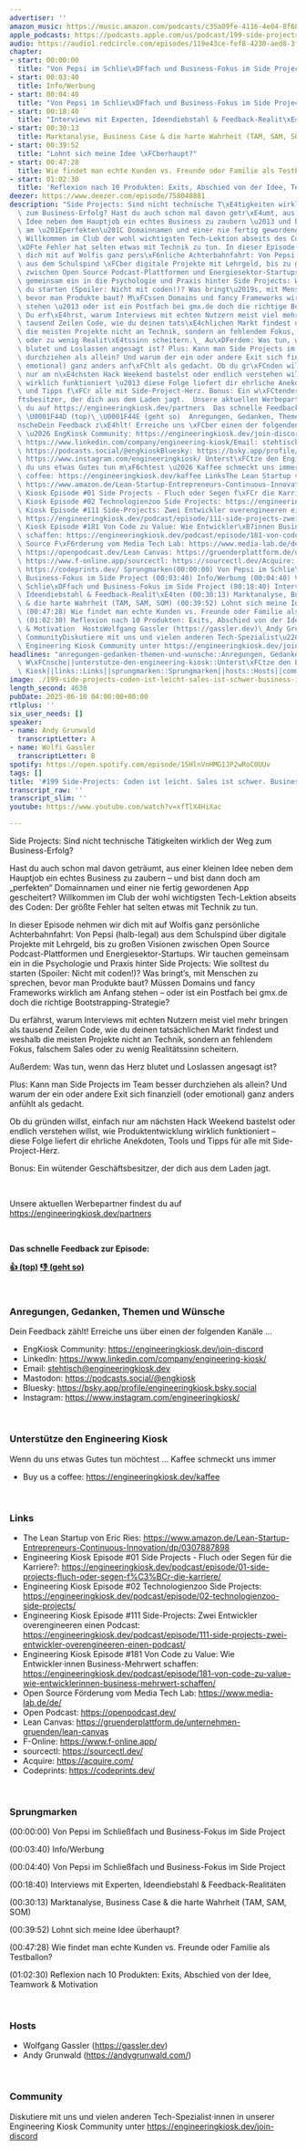 ```yaml
---
advertiser: ''
amazon_music: https://music.amazon.com/podcasts/c35a09fe-4116-4e04-8f68-77d61b112e46/episodes/b3f383c2-89b3-460f-86ad-6c73804a93e5/engineering-kiosk-199-side-projects-coden-ist-leicht-sales-ist-schwer-business-ist-der-endgegner
apple_podcasts: https://podcasts.apple.com/us/podcast/199-side-projects-coden-ist-leicht-sales-ist-schwer/id1603082924?i=1000712192852&uo=4
audio: https://audio1.redcircle.com/episodes/119e43ce-fef8-4230-aed8-3f41f5dfb169/stream.mp3
chapter:
- start: 00:00:00
  title: "Von Pepsi im Schlie\xDFfach und Business-Fokus im Side Project"
- start: 00:03:40
  title: Info/Werbung
- start: 00:04:40
  title: "Von Pepsi im Schlie\xDFfach und Business-Fokus im Side Project"
- start: 00:18:40
  title: "Interviews mit Experten, Ideendiebstahl & Feedback-Realit\xE4ten"
- start: 00:30:13
  title: Marktanalyse, Business Case & die harte Wahrheit (TAM, SAM, SOM)
- start: 00:39:52
  title: "Lohnt sich meine Idee \xFCberhaupt?"
- start: 00:47:28
  title: Wie findet man echte Kunden vs. Freunde oder Familie als Testballon?
- start: 01:02:30
  title: 'Reflexion nach 10 Produkten: Exits, Abschied von der Idee, Teamwork & Motivation'
deezer: https://www.deezer.com/episode/758040881
description: "Side Projects: Sind nicht technische T\xE4tigkeiten wirklich der Weg\
  \ zum Business-Erfolg? Hast du auch schon mal davon getr\xE4umt, aus einer kleinen\
  \ Idee neben dem Hauptjob ein echtes Business zu zaubern \u2013 und bist dann doch\
  \ am \u201Eperfekten\u201C Domainnamen und einer nie fertig gewordenen App gescheitert?\
  \ Willkommen im Club der wohl wichtigsten Tech-Lektion abseits des Coden: Der gr\xF6\
  \xDFte Fehler hat selten etwas mit Technik zu tun. In dieser Episode nehmen wir\
  \ dich mit auf Wolfis ganz pers\xF6nliche Achterbahnfahrt: Von Pepsi (halb-legal)\
  \ aus dem Schulspind \xFCber digitale Projekte mit Lehrgeld, bis zu gro\xDFen Visionen\
  \ zwischen Open Source Podcast-Plattformen und Energiesektor-Startups. Wir tauchen\
  \ gemeinsam ein in die Psychologie und Praxis hinter Side Projects: Wie solltest\
  \ du starten (Spoiler: Nicht mit coden!)? Was bringt\u2019s, mit Menschen zu sprechen,\
  \ bevor man Produkte baut? M\xFCssen Domains und fancy Frameworks wirklich am Anfang\
  \ stehen \u2013 oder ist ein Postfach bei gmx.de doch die richtige Bootstrapping-Strategie?\
  \ Du erf\xE4hrst, warum Interviews mit echten Nutzern meist viel mehr bringen als\
  \ tausend Zeilen Code, wie du deinen tats\xE4chlichen Markt findest und weshalb\
  \ die meisten Projekte nicht an Technik, sondern an fehlendem Fokus, falschem Sales\
  \ oder zu wenig Realit\xE4tssinn scheitern.\_ Au\xDFerdem: Was tun, wenn das Herz\
  \ blutet und Loslassen angesagt ist? Plus: Kann man Side Projects im Team besser\
  \ durchziehen als allein? Und warum der ein oder andere Exit sich finanziell (oder\
  \ emotional) ganz anders anf\xFChlt als gedacht. Ob du gr\xFCnden willst, einfach\
  \ nur am n\xE4chsten Hack Weekend bastelst oder endlich verstehen willst, wie Produktentwicklung\
  \ wirklich funktioniert \u2013 diese Folge liefert dir ehrliche Anekdoten, Tools\
  \ und Tipps f\xFCr alle mit Side-Project-Herz. Bonus: Ein w\xFCtender Gesch\xE4\
  ftsbesitzer, der dich aus dem Laden jagt.  Unsere aktuellen Werbepartner findest\
  \ du auf https://engineeringkiosk.dev/partners  Das schnelle Feedback zur Episode:\
  \ \U0001F44D (top)\_\U0001F44E (geht so)  Anregungen, Gedanken, Themen und W\xFC\
  nscheDein Feedback z\xE4hlt! Erreiche uns \xFCber einen der folgenden Kan\xE4le\
  \ \u2026 EngKiosk Community: https://engineeringkiosk.dev/join-discord\_LinkedIn:\
  \ https://www.linkedin.com/company/engineering-kiosk/Email: stehtisch@engineeringkiosk.devMastodon:\
  \ https://podcasts.social/@engkioskBluesky: https://bsky.app/profile/engineeringkiosk.bsky.socialInstagram:\
  \ https://www.instagram.com/engineeringkiosk/ Unterst\xFCtze den Engineering KioskWenn\
  \ du uns etwas Gutes tun m\xF6chtest \u2026 Kaffee schmeckt uns immer\_ Buy us a\
  \ coffee: https://engineeringkiosk.dev/kaffee LinksThe Lean Startup von Eric Ries:\
  \ https://www.amazon.de/Lean-Startup-Entrepreneurs-Continuous-Innovation/dp/0307887898Engineering\
  \ Kiosk Episode #01 Side Projects - Fluch oder Segen f\xFCr die Karriere?: https://engineeringkiosk.dev/podcast/episode/01-side-projects-fluch-oder-segen-f%C3%BCr-die-karriere/Engineering\
  \ Kiosk Episode #02 Technologienzoo Side Projects: https://engineeringkiosk.dev/podcast/episode/02-technologienzoo-side-projects/Engineering\
  \ Kiosk Episode #111 Side-Projects: Zwei Entwickler overengineeren einen Podcast:\
  \ https://engineeringkiosk.dev/podcast/episode/111-side-projects-zwei-entwickler-overengineeren-einen-podcast/Engineering\
  \ Kiosk Episode #181 Von Code zu Value: Wie Entwickler\xB7innen Business-Mehrwert\
  \ schaffen: https://engineeringkiosk.dev/podcast/episode/181-von-code-zu-value-wie-entwicklerinnen-business-mehrwert-schaffen/Open\
  \ Source F\xF6rderung vom Media Tech Lab: https://www.media-lab.de/de/Open Podcast:\
  \ https://openpodcast.dev/Lean Canvas: https://gruenderplattform.de/unternehmen-gruenden/lean-canvasF-Online:\
  \ https://www.f-online.app/sourcectl: https://sourcectl.dev/Acquire: https://acquire.com/Codeprints:\
  \ https://codeprints.dev/ Sprungmarken(00:00:00) Von Pepsi im Schlie\xDFfach und\
  \ Business-Fokus im Side Project (00:03:40) Info/Werbung (00:04:40) Von Pepsi im\
  \ Schlie\xDFfach und Business-Fokus im Side Project (00:18:40) Interviews mit Experten,\
  \ Ideendiebstahl & Feedback-Realit\xE4ten (00:30:13) Marktanalyse, Business Case\
  \ & die harte Wahrheit (TAM, SAM, SOM) (00:39:52) Lohnt sich meine Idee \xFCberhaupt?\
  \ (00:47:28) Wie findet man echte Kunden vs. Freunde oder Familie als Testballon?\
  \ (01:02:30) Reflexion nach 10 Produkten: Exits, Abschied von der Idee, Teamwork\
  \ & Motivation  HostsWolfgang Gassler (https://gassler.dev)\_Andy Grunwald (https://andygrunwald.com/)\
  \ CommunityDiskutiere mit uns und vielen anderen Tech-Spezialist\u22C5innen in unserer\
  \ Engineering Kiosk Community unter https://engineeringkiosk.dev/join-discord"
headlines: "anregungen-gedanken-themen-und-wunsche::Anregungen, Gedanken, Themen und\
  \ W\xFCnsche||unterstutze-den-engineering-kiosk::Unterst\xFCtze den Engineering\
  \ Kiosk||links::Links||sprungmarken::Sprungmarken||hosts::Hosts||community::Community"
image: ./199-side-projects-coden-ist-leicht-sales-ist-schwer-business-ist-der-endgegner.jpg
length_second: 4630
pubDate: 2025-06-10 04:00:00+00:00
rtlplus: ''
six_user_needs: []
speaker:
- name: Andy Grunwald
  transcriptLetter: A
- name: Wolfi Gassler
  transcriptLetter: B
spotify: https://open.spotify.com/episode/15HlnVnHMG1JP2wRoC0UUv
tags: []
title: '#199 Side-Projects: Coden ist leicht. Sales ist schwer. Business ist der Endgegner!'
transcript_raw: ''
transcript_slim: ''
youtube: https://www.youtube.com/watch?v=xfTlX4HiXac

---
```

<p>Side Projects: Sind nicht technische Tätigkeiten wirklich der Weg zum Business-Erfolg?</p><p>Hast du auch schon mal davon geträumt, aus einer kleinen Idee neben dem Hauptjob ein echtes Business zu zaubern – und bist dann doch am „perfekten“ Domainnamen und einer nie fertig gewordenen App gescheitert? Willkommen im Club der wohl wichtigsten Tech-Lektion abseits des Coden: Der größte Fehler hat selten etwas mit Technik zu tun.</p><p>In dieser Episode nehmen wir dich mit auf Wolfis ganz persönliche Achterbahnfahrt: Von Pepsi (halb-legal) aus dem Schulspind über digitale Projekte mit Lehrgeld, bis zu großen Visionen zwischen Open Source Podcast-Plattformen und Energiesektor-Startups. Wir tauchen gemeinsam ein in die Psychologie und Praxis hinter Side Projects: Wie solltest du starten (Spoiler: Nicht mit coden!)? Was bringt’s, mit Menschen zu sprechen, bevor man Produkte baut? Müssen Domains und fancy Frameworks wirklich am Anfang stehen – oder ist ein Postfach bei gmx.de doch die richtige Bootstrapping-Strategie?</p><p>Du erfährst, warum Interviews mit echten Nutzern meist viel mehr bringen als tausend Zeilen Code, wie du deinen tatsächlichen Markt findest und weshalb die meisten Projekte nicht an Technik, sondern an fehlendem Fokus, falschem Sales oder zu wenig Realitätssinn scheitern. </p><p>Außerdem: Was tun, wenn das Herz blutet und Loslassen angesagt ist?</p><p>Plus: Kann man Side Projects im Team besser durchziehen als allein? Und warum der ein oder andere Exit sich finanziell (oder emotional) ganz anders anfühlt als gedacht.</p><p>Ob du gründen willst, einfach nur am nächsten Hack Weekend bastelst oder endlich verstehen willst, wie Produktentwicklung wirklich funktioniert – diese Folge liefert dir ehrliche Anekdoten, Tools und Tipps für alle mit Side-Project-Herz.</p><p>Bonus: Ein wütender Geschäftsbesitzer, der dich aus dem Laden jagt.</p><p><br></p><p>Unsere aktuellen Werbepartner findest du auf <a href="https://engineeringkiosk.dev/partners">https://engineeringkiosk.dev/partners</a></p><p><br></p><p><strong>Das schnelle Feedback zur Episode:</strong></p><p><a href="https://api.openpodcast.dev/feedback/199/upvote" rel="nofollow"><strong>👍 (top)</strong></a><strong> </strong><a href="https://api.openpodcast.dev/feedback/199/downvote" rel="nofollow"><strong>👎 (geht so)</strong></a></p><p><br></p><h3 id="anregungen-gedanken-themen-und-wunsche">Anregungen, Gedanken, Themen und Wünsche</h3><p>Dein Feedback zählt! Erreiche uns über einen der folgenden Kanäle …</p><ul><li>EngKiosk Community: <a href="https://engineeringkiosk.dev/join-discord">https://engineeringkiosk.dev/join-discord</a> </li><li>LinkedIn: <a href="https://www.linkedin.com/company/engineering-kiosk/" rel="nofollow">https://www.linkedin.com/company/engineering-kiosk/</a></li><li>Email: <a href="mailto:stehtisch@engineeringkiosk.dev" rel="nofollow">stehtisch@engineeringkiosk.dev</a></li><li>Mastodon: <a href="https://podcasts.social/@engkiosk" rel="nofollow">https://podcasts.social/@engkiosk</a></li><li>Bluesky: <a href="https://bsky.app/profile/engineeringkiosk.bsky.social" rel="nofollow">https://bsky.app/profile/engineeringkiosk.bsky.social</a></li><li>Instagram: <a href="https://www.instagram.com/engineeringkiosk/" rel="nofollow">https://www.instagram.com/engineeringkiosk/</a></li></ul><p><br></p><h3 id="unterstutze-den-engineering-kiosk">Unterstütze den Engineering Kiosk</h3><p>Wenn du uns etwas Gutes tun möchtest … Kaffee schmeckt uns immer </p><ul><li>Buy us a coffee: <a href="https://engineeringkiosk.dev/kaffee">https://engineeringkiosk.dev/kaffee</a></li></ul><p><br></p><h3 id="links">Links</h3><ul><li>The Lean Startup von Eric Ries: <a href="https://www.amazon.de/Lean-Startup-Entrepreneurs-Continuous-Innovation/dp/0307887898" rel="nofollow">https://www.amazon.de/Lean-Startup-Entrepreneurs-Continuous-Innovation/dp/0307887898</a></li><li>Engineering Kiosk Episode #01 Side Projects - Fluch oder Segen für die Karriere?: <a href="https://engineeringkiosk.dev/podcast/episode/01-side-projects-fluch-oder-segen-f%C3%BCr-die-karriere/">https://engineeringkiosk.dev/podcast/episode/01-side-projects-fluch-oder-segen-f%C3%BCr-die-karriere/</a></li><li>Engineering Kiosk Episode #02 Technologienzoo Side Projects: <a href="https://engineeringkiosk.dev/podcast/episode/02-technologienzoo-side-projects/">https://engineeringkiosk.dev/podcast/episode/02-technologienzoo-side-projects/</a></li><li>Engineering Kiosk Episode #111 Side-Projects: Zwei Entwickler overengineeren einen Podcast: <a href="https://engineeringkiosk.dev/podcast/episode/111-side-projects-zwei-entwickler-overengineeren-einen-podcast/">https://engineeringkiosk.dev/podcast/episode/111-side-projects-zwei-entwickler-overengineeren-einen-podcast/</a></li><li>Engineering Kiosk Episode #181 Von Code zu Value: Wie Entwickler·innen Business-Mehrwert schaffen: <a href="https://engineeringkiosk.dev/podcast/episode/181-von-code-zu-value-wie-entwicklerinnen-business-mehrwert-schaffen/">https://engineeringkiosk.dev/podcast/episode/181-von-code-zu-value-wie-entwicklerinnen-business-mehrwert-schaffen/</a></li><li>Open Source Förderung vom Media Tech Lab: <a href="https://www.media-lab.de/de/" rel="nofollow">https://www.media-lab.de/de/</a></li><li>Open Podcast: <a href="https://openpodcast.dev/#/" rel="nofollow">https://openpodcast.dev/</a></li><li>Lean Canvas: <a href="https://gruenderplattform.de/unternehmen-gruenden/lean-canvas" rel="nofollow">https://gruenderplattform.de/unternehmen-gruenden/lean-canvas</a></li><li>F-Online: <a href="https://www.f-online.app/" rel="nofollow">https://www.f-online.app/</a></li><li>sourcectl: <a href="https://sourcectl.dev/" rel="nofollow">https://sourcectl.dev/</a></li><li>Acquire: <a href="https://acquire.com/" rel="nofollow">https://acquire.com/</a></li><li>Codeprints: <a href="https://codeprints.dev/" rel="nofollow">https://codeprints.dev/</a></li></ul><p><br></p><h3 id="sprungmarken">Sprungmarken</h3><p>(00:00:00) Von Pepsi im Schließfach und Business-Fokus im Side Project</p><p>(00:03:40) Info/Werbung</p><p>(00:04:40) Von Pepsi im Schließfach und Business-Fokus im Side Project</p><p>(00:18:40) Interviews mit Experten, Ideendiebstahl &amp; Feedback-Realitäten</p><p>(00:30:13) Marktanalyse, Business Case &amp; die harte Wahrheit (TAM, SAM, SOM)</p><p>(00:39:52) Lohnt sich meine Idee überhaupt?</p><p>(00:47:28) Wie findet man echte Kunden vs. Freunde oder Familie als Testballon?</p><p>(01:02:30) Reflexion nach 10 Produkten: Exits, Abschied von der Idee, Teamwork &amp; Motivation</p><p><br></p><h3 id="hosts">Hosts</h3><ul><li>Wolfgang Gassler (<a href="https://gassler.dev" rel="nofollow">https://gassler.dev</a>) </li><li>Andy Grunwald (<a href="https://andygrunwald.com/" rel="nofollow">https://andygrunwald.com/</a>)</li></ul><p><br></p><h3 id="community">Community</h3><p>Diskutiere mit uns und vielen anderen Tech-Spezialist⋅innen in unserer Engineering Kiosk Community unter <a href="https://engineeringkiosk.dev/join-discord">https://engineeringkiosk.dev/join-discord</a> </p>